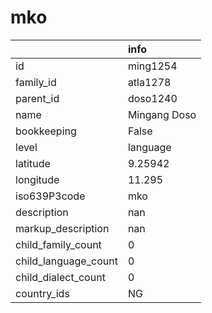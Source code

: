 # mko
|                      | info         |
|:---------------------|:-------------|
| id                   | ming1254     |
| family_id            | atla1278     |
| parent_id            | doso1240     |
| name                 | Mingang Doso |
| bookkeeping          | False        |
| level                | language     |
| latitude             | 9.25942      |
| longitude            | 11.295       |
| iso639P3code         | mko          |
| description          | nan          |
| markup_description   | nan          |
| child_family_count   | 0            |
| child_language_count | 0            |
| child_dialect_count  | 0            |
| country_ids          | NG           |